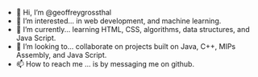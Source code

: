 - 👋 Hi, I’m @geoffreygrossthal
- 👀 I’m interested... in web development, and machine learning.
- 🌱 I’m currently... learning HTML, CSS, algorithms, data structures, and Java Script.
- 💞️ I’m looking to... collaborate on projects built on Java, C++, MIPs Assembly, and Java Script.
- 📫 How to reach me ... is by messaging me on github.

<!---
geoffreygrossthal/geoffreygrossthal is a ✨ special ✨ repository because its `README.md` (this file) appears on your GitHub profile.
You can click the Preview link to take a look at your changes.
--->
